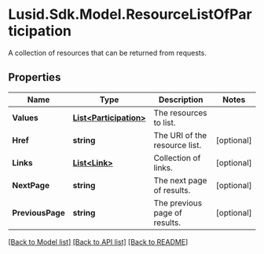 # Lusid.Sdk.Model.ResourceListOfParticipation
A collection of resources that can be returned from requests.

## Properties

Name | Type | Description | Notes
------------ | ------------- | ------------- | -------------
**Values** | [**List&lt;Participation&gt;**](Participation.md) | The resources to list. | 
**Href** | **string** | The URI of the resource list. | [optional] 
**Links** | [**List&lt;Link&gt;**](Link.md) | Collection of links. | [optional] 
**NextPage** | **string** | The next page of results. | [optional] 
**PreviousPage** | **string** | The previous page of results. | [optional] 

[[Back to Model list]](../README.md#documentation-for-models) [[Back to API list]](../README.md#documentation-for-api-endpoints) [[Back to README]](../README.md)

